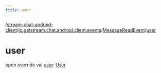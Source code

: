```yaml
---
title: user
---
```

/[stream-chat-android-client](../../index.md)/[io.getstream.chat.android.client.events](../index.md)/[MessageReadEvent](index.md)/[user](user.md)  
  
  
  
# user  
open override val [user](user.md): [User](../../io.getstream.chat.android.client.models/User/index.md)
